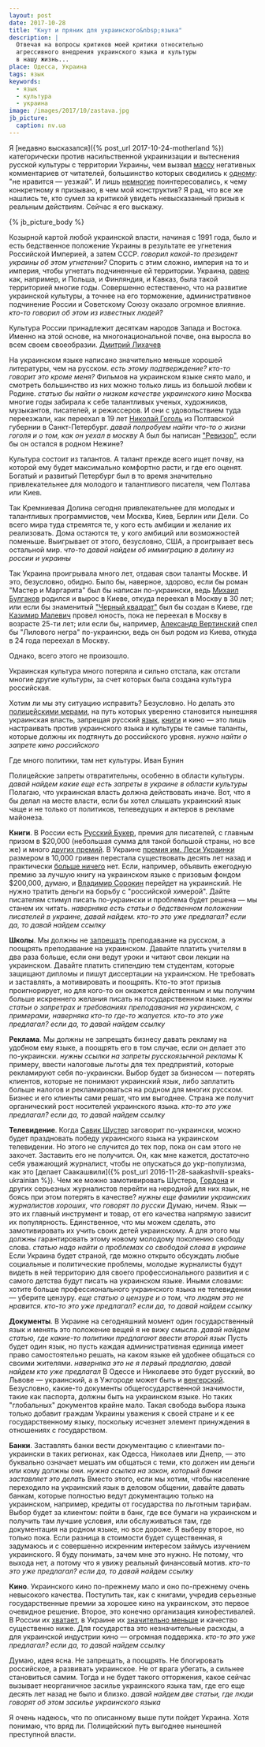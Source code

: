 ```yaml
---
layout: post
date: 2017-10-28
title: "Кнут и пряник для украинского&nbsp;языка"
description: |
  Отвечая на вопросы критиков моей критики относительно
  агрессивного внедрения украинского языка и культуры
  в нашу жизнь...
place: Одесса, Украина
tags: язык
keywords:
  - язык
  - культура
  - украина
image: /images/2017/10/zastava.jpg
jb_picture:
  caption: nv.ua
---
```


Я [недавно высказался]({% post_url 2017-10-24-motherland %})
категорически против насильственной
украинизации и вытеснения русской культуры с территории Украины,
чем вызвал
[массу](https://www.facebook.com/yegor256/posts/10214457525621874)
негативных комментариев от читателей, большинство
которых сводились к
[одному](https://www.facebook.com/yegor256/posts/10214457525621874?comment_id=10214457676225639):
"не нравится &mdash; уезжай". И лишь
[немногие](http://ru.yegor256.com/2017-10-24-motherland.html#comment-3585400297)
поинтересовались, к чему конкретному я призываю, в чем мой конструктив?
Я рад, что все же нашлись те, кто сумел за критикой увидеть
невысказанный призыв к реальным действиям. Сейчас я его выскажу.

{% jb_picture_body %}

<!--more-->

Козырной картой любой украинской власти, начиная с 1991 года, было и
есть бедственное положение Украины в результате ее угнетения Российской
Империей, а затем СССР.
_говорил какой-то президент украины об этом угнетении?_
Спорить с этим сложно, империя на то и империя,
чтобы угнетать подчиненные ей территории.
Украина,
[равно](https://ru.wikipedia.org/wiki/%D0%A2%D0%B5%D1%80%D1%80%D0%B8%D1%82%D0%BE%D1%80%D0%B8%D1%8F_%D0%A0%D0%BE%D1%81%D1%81%D0%B8%D0%B9%D1%81%D0%BA%D0%BE%D0%B9_%D0%B8%D0%BC%D0%BF%D0%B5%D1%80%D0%B8%D0%B8_%D0%BF%D0%BE_%D1%81%D0%BE%D1%81%D1%82%D0%BE%D1%8F%D0%BD%D0%B8%D1%8E_%D0%BD%D0%B0_1914_%D0%B3%D0%BE%D0%B4)
как, например, и Польша, и Финляндия, и Кавказ, была такой территорией
многие годы. Совершенно естественно, что на развитие украинской культуры,
а точнее на его торможение, административное подчинение
России и Советскому Союзу оказало огромное влияние.
_кто-то говорил об этом из известных людей?_

<aside class="quote">
Культура России принадлежит десяткам народов Запада и Востока. Именно
на этой основе, на многонациональной почве, она выросла во всем своем своеобразии.
<span><a href="http://www.wisdomcode.info/ru/quotes/authors/50026.html">Дмитрий Лихачев</a></span>
</aside>

На украинском языке написано значительно меньше хорошей литературы, чем
на русском.
_есть этому подтверждение? кто-то говорит это кроме меня?_
Фильмов на украинском языке снято мало, и смотреть большинство
из них можно только лишь из большой любви к Родине.
_статью бы найти о низком качестве украинского кино_
Москва многие годы забирала
к себе талантливых ученых, художников, музыкантов, писателей, и режиссеров.
И они с удовольствием туда переезжали, как переехал в 19 лет
[Николай Гоголь](https://ru.wikipedia.org/wiki/%D0%93%D0%BE%D0%B3%D0%BE%D0%BB%D1%8C,_%D0%9D%D0%B8%D0%BA%D0%BE%D0%BB%D0%B0%D0%B9_%D0%92%D0%B0%D1%81%D0%B8%D0%BB%D1%8C%D0%B5%D0%B2%D0%B8%D1%87)
из Полтавской губернии в Санкт-Петербург.
_давай попробуем найти что-то о жизни гоголя и о том, как он уехал в москву_
А был бы написан ["Ревизор"](https://ru.wikipedia.org/wiki/%D0%A0%D0%B5%D0%B2%D0%B8%D0%B7%D0%BE%D1%80_%28%D0%BA%D0%BE%D0%BC%D0%B5%D0%B4%D0%B8%D1%8F%29),
если бы он остался в родном Нежине?

Культура состоит из талантов. А талант прежде всего ищет
почву, на которой ему будет максимально комфортно расти, и где его оценят.
Богатый и развитый Петербург был в то время значительно привлекательнее
для молодого и талантливого писателя, чем Полтава или Киев.

Так Кремниевая Долина сегодня привлекательнее для молодых и талантливых программистов,
чем Москва, Киев, Берлин или Дели. Со всего мира туда стремятся те, у кого
есть амбиции и желание их реализовать. Дома остаются те, у кого амбиций
или возможностей поменьше. Выигрывает от этого, безусловно, США,
а проигрывает весь остальной мир.
_что-то давай найдем об иммиграцию в долину из россии и украины_

Так Украина проигрывала много лет, отдавая свои таланты Москве.
И это, безусловно,
обидно. Было бы, наверное, здорово, если бы
роман "Мастер и Маргарита" был бы написан по-украински, ведь
[Михаил Булгаков](https://ru.wikipedia.org/wiki/%D0%91%D1%83%D0%BB%D0%B3%D0%B0%D0%BA%D0%BE%D0%B2,_%D0%9C%D0%B8%D1%85%D0%B0%D0%B8%D0%BB_%D0%90%D1%84%D0%B0%D0%BD%D0%B0%D1%81%D1%8C%D0%B5%D0%B2%D0%B8%D1%87)
родился и вырос в Киеве, откуда переехал в Москву в 30 лет;
или если бы знаменитый
["Черный квадрат"](https://ru.wikipedia.org/wiki/%D0%A7%D1%91%D1%80%D0%BD%D1%8B%D0%B9_%D0%BA%D0%B2%D0%B0%D0%B4%D1%80%D0%B0%D1%82)
был бы создан в Киеве,
где
[Казимир Малевич](https://ru.wikipedia.org/wiki/%D0%9C%D0%B0%D0%BB%D0%B5%D0%B2%D0%B8%D1%87,_%D0%9A%D0%B0%D0%B7%D0%B8%D0%BC%D0%B8%D1%80_%D0%A1%D0%B5%D0%B2%D0%B5%D1%80%D0%B8%D0%BD%D0%BE%D0%B2%D0%B8%D1%87)
провел юность, пока не переехал в Москву в возрасте 25-ти лет;
или если бы, например,
[Александр Вертинский](https://ru.wikipedia.org/wiki/%D0%92%D0%B5%D1%80%D1%82%D0%B8%D0%BD%D1%81%D0%BA%D0%B8%D0%B9,_%D0%90%D0%BB%D0%B5%D0%BA%D1%81%D0%B0%D0%BD%D0%B4%D1%80_%D0%9D%D0%B8%D0%BA%D0%BE%D0%BB%D0%B0%D0%B5%D0%B2%D0%B8%D1%87)
спел бы
"Лилового негра" по-украински, ведь он был родом из Киева,
откуда в 24 года переехал в Москву.

Однако, всего этого не произошло.

Украинская культура много потеряла и сильно отстала, как отстали
многие другие культуры, за счет которых была создана культура российская.

Хотим ли мы эту ситуацию исправить? Безусловно. Но делать это
[полицейскими мерами](http://rian.com.ua/infografika/20170420/1023358667.html),
на путь которых уверенно становится нынешняя украинская власть,
запрещая русский
[язык](http://rian.com.ua/analytics/20170929/1028107706.html),
[книги](https://strana.ua/news/70629-segodnya-v-ukraine-vstupil-v-silu-poryadok-izyatiya-iz-prodazhi-rossijskih-knig-i-zhurnalov.html)
и
кино &mdash; это лишь
настраивать против украинского языка и культуры те самые таланты, которые
должны их подтянуть до российского уровня.
_нужно найти о запрете кино российского_

<aside class="quote">
Где много политики, там нет культуры.
<span>Иван Бунин</span>
</aside>

Полицейские запреты отвратительны, особенно в области культуры.
_давай найдем какие еще есть запреты в украине в области культуры_
Полагаю, что украинская власть должна действовать иначе.
Вот, что я бы делал на месте власти,
если бы хотел слышать украинский язык чаще и не только от политиков,
телеведущих и актеров в рекламе майонеза.

**Книги**.
В России есть
[Русский Букер](https://ru.wikipedia.org/wiki/%D0%A0%D1%83%D1%81%D1%81%D0%BA%D0%B8%D0%B9_%D0%91%D1%83%D0%BA%D0%B5%D1%80),
премия для писателей, с главным призом
в $20,000 (небольшая сумма для такой большой страны, но все же)
и много
[других премий](https://ru.wikipedia.org/wiki/%D0%9B%D0%B8%D1%82%D0%B5%D1%80%D0%B0%D1%82%D1%83%D1%80%D0%BD%D1%8B%D0%B5_%D0%BF%D1%80%D0%B5%D0%BC%D0%B8%D0%B8_%D0%A0%D0%BE%D1%81%D1%81%D0%B8%D0%B8).
В Украине [премия им. Леси Украинки](https://ru.wikipedia.org/wiki/%D0%9F%D1%80%D0%B5%D0%BC%D0%B8%D1%8F_%D0%B8%D0%BC%D0%B5%D0%BD%D0%B8_%D0%9B%D0%B5%D1%81%D0%B8_%D0%A3%D0%BA%D1%80%D0%B0%D0%B8%D0%BD%D0%BA%D0%B8)
размером в 10,000 гривен перестала существовать десять лет назад
и практически [больше ничего](https://ru.wikipedia.org/wiki/%D0%9A%D0%B0%D1%82%D0%B5%D0%B3%D0%BE%D1%80%D0%B8%D1%8F:%D0%9B%D0%B8%D1%82%D0%B5%D1%80%D0%B0%D1%82%D1%83%D1%80%D0%BD%D1%8B%D0%B5_%D0%BF%D1%80%D0%B5%D0%BC%D0%B8%D0%B8_%D0%A3%D0%BA%D1%80%D0%B0%D0%B8%D0%BD%D1%8B)
нет.
Если, например, объявить ежегодную премию за лучшую книгу на украинском языке
с призовым фондом $200,000, думаю, и
[Владимир Сорокин](https://ru.wikipedia.org/wiki/%D0%A1%D0%BE%D1%80%D0%BE%D0%BA%D0%B8%D0%BD,_%D0%92%D0%BB%D0%B0%D0%B4%D0%B8%D0%BC%D0%B8%D1%80_%D0%93%D0%B5%D0%BE%D1%80%D0%B3%D0%B8%D0%B5%D0%B2%D0%B8%D1%87)
перейдет на украинский.
Не нужно тратить деньги на борьбу с "российской химерой". Дайте писателям
стимул писать по-украински и проблема будет решена &mdash; мы станем их читать.
_наверняка есть статьи о бедственном положении писателей в украине, давай найдем._
_кто-то это уже предлагал? если да, то давай найдем ссылку_

**Школы**.
Мы должны не
[запрещать](http://rian.com.ua/analytics/20170929/1028107706.html)
преподавание на русском, а поощрять преподавание на
украинском. Давайте платить учителям в два раза больше, если они ведут уроки и читают
свои лекции на украинском. Давайте платить стипендию тем студентам,
которые защищают дипломы и пишут диссертации на украинском. Не требовать и
заставлять, а мотивировать и поощрять. Кто-то этот призыв проигнорирует, но для кого-то
он окажется действенным и мы получим больше искреннего желания писать
на государственном языке.
_нужны статьи о запретрах и требованиях преподавания на украинском, с примерами, наверняка кто-то где-то жалуется._
_кто-то это уже предлагал? если да, то давай найдем ссылку_

**Реклама**.
Мы должны не запрещать бизнесу давать рекламу на удобном ему языке, а поощрять
его в том случае, если он делает это по-украински.
_нужны ссылки на запреты русскоязычной рекламы_
К примеру, ввести
налоговые льготы для тех предприятий, которые рекламируют себя по-украински.
Выбор будет за бизнесом &mdash; потерять клиентов, которые не понимают
украинский язык, либо заплатить больше налогов и рекламироваться на родном
для многих русском. Бизнес и его клиенты сами решат, что им выгоднее. Страна
же получит органический рост носителей украинского языка.
_кто-то это уже предлагал? если да, то давай найдем ссылку_

**Телевидение**.
Когда [Савик Шустер](https://ru.wikipedia.org/wiki/%D0%A8%D1%83%D1%81%D1%82%D0%B5%D1%80,_%D0%A1%D0%B0%D0%B2%D0%B8%D0%BA)
заговорит по-украински, можно будет праздновать победу
украинского языка на украинском телевидении. Но этого не случится до тех пор,
пока он сам этого не захочет. Заставить его не получится. Он, как мне кажется,
достаточно себя уважающий журналист, чтобы не опускаться до укр-популизма, как это
[делает Саакашвили]({% post_url 2016-11-28-saakashvili-speaks-ukrainian %}).
Чем же можно замотивировать Шустера,
[Гордона](https://ru.wikipedia.org/wiki/%D0%93%D0%BE%D1%80%D0%B4%D0%BE%D0%BD,_%D0%94%D0%BC%D0%B8%D1%82%D1%80%D0%B8%D0%B9_%D0%98%D0%BB%D1%8C%D0%B8%D1%87)
и других серьезных журналистов
перейти на неродной для них язык, не боясь при этом потерять в качестве?
_нужны еще фамилии украинских журналистов хороших, что говорят по русски_
Думаю, ничем. Язык &mdash; это их главный инструмент и товар, от его качества
напрямую зависит их популярность. Единственное, что мы можем сделать, это
замотивировать их учить своих детей украинскому. А для этого мы должны
гарантировать этому новому молодому поколению свободу слова.
_статью надо найти о проблемах со свободой слова в украине_
Если Украина будет страной, где можно открыто
обсуждать любые социальные и политические проблемы, молодые журналисты будут
видеть в ней территорию для своего профессионального развития и с самого детства
будут писать на украинском языке. Иными словами: хотите больше профессионального
украинского языка не телевидении &mdash; уберите цензуру.
_еще статью о цензуре и о том, что людям это не нравится._
_кто-то это уже предлагал? если да, то давай найдем ссылку_

**Документы**.
В Украине на сегодняшний момент один государственный язык и менять это
положение вещей я не вижу смысла.
_давай найдем статью, где какие-то политики предлагают ввести второй язык_
Пусть будет один язык, но пусть каждая
административная единица имеет право самостоятельно решать, на каком языке
ей удобнее общаться со своими жителями.
_наверняка это не я первый предлагаю, давай найдем кто уже предлагал_
В Одессе и Николаеве это будет русский,
во Львове &mdash; украинский, а в Ужгороде может быть и
[венгерский](https://ru.wikipedia.org/wiki/%D0%92%D0%B5%D0%BD%D0%B3%D1%80%D1%8B_%D0%BD%D0%B0_%D0%A3%D0%BA%D1%80%D0%B0%D0%B8%D0%BD%D0%B5).
Безусловно, какие-то документы общегосударственной значимости, такие как паспорта,
должны быть на украинском языке. Но таких "глобальных" документов крайне мало.
Такая свобода выбора языка только добавит граждам Украины уважения к своей
стране и к ее государственному языку, поскольку исчезнет элемент
принуждения в отношениях с государством.

**Банки**.
Заставлять банки вести документацию с клиентами по-украински в таких регионах,
как Одесса, Николаев или Днепр, &mdash; это буквально означает мешать им общаться
с теми, кто должен им деньги или кому должны они.
_нужна ссылка на закон, который банки заставляет это делать_
Вместо этого, если мы хотим,
чтобы население переходило на украинский язык в деловом общении, давайте
давать банкам, которые полностью ведут документацию только на украинском,
например, кредиты от государства по льготным тарифам. Выбор будет за клиентом: пойти
в банк, где все бумаги на украинском и получить там лучшие условия, или
обслуживаться там, где документация на родном языке, но все дороже. Я выберу
второе, но только пока. Если разница в стоимости будет существенная, я задумаюсь
и с совершенно искренним интересом займусь изучением украинского. Я буду понимать,
зачем мне это нужно. Не потому, что выхода нет, а потому что я увижу
реальный финансовый мотив.
_кто-то это уже предлагал? если да, то давай найдем ссылку_

**Кино**.
Украинского кино по-прежнему мало и оно по-прежнему очень невысокого качества.
Поступить так, как с книгами, учредив серьезные государственные премии за
хорошее кино на украинском, это первое очевидное решение. Второе, это конечно
организация кинофестивалей. В России их
[хватает](https://ru.wikipedia.org/wiki/%D0%9A%D0%B0%D1%82%D0%B5%D0%B3%D0%BE%D1%80%D0%B8%D1%8F:%D0%9A%D0%B8%D0%BD%D0%BE%D1%84%D0%B5%D1%81%D1%82%D0%B8%D0%B2%D0%B0%D0%BB%D0%B8_%D0%A0%D0%BE%D1%81%D1%81%D0%B8%D0%B8),
в Украине их
[значительно меньше](https://ru.wikipedia.org/wiki/%D0%9A%D0%B0%D1%82%D0%B5%D0%B3%D0%BE%D1%80%D0%B8%D1%8F:%D0%9A%D0%B8%D0%BD%D0%BE%D1%84%D0%B5%D1%81%D1%82%D0%B8%D0%B2%D0%B0%D0%BB%D0%B8_%D0%A3%D0%BA%D1%80%D0%B0%D0%B8%D0%BD%D1%8B)
и качество существенно ниже. Для государства это незначительные расходы, а для
украинской индустрии кино &mdash; огромная поддержка.
_кто-то это уже предлагал? если да, то давай найдем ссылку_

Думаю, идея ясна. Не запрещать, а поощрять. Не блогировать российское,
а развивать украинское. Не от врага убегать, а сильнее становиться самим.
Тогда и не будет такого отторжения, какое сейчас вызывает
неорганичное засилье украинского
языка там, где его еще десять лет назад не было и близко.
_давай найдем две статьи, где люди говорят об этом засилье украинского языка_

Я очень надеюсь, что по описанному выше пути пойдет Украина. Хотя понимаю,
что вряд ли. Полицейский путь выгоднее нынешней преступной власти.

